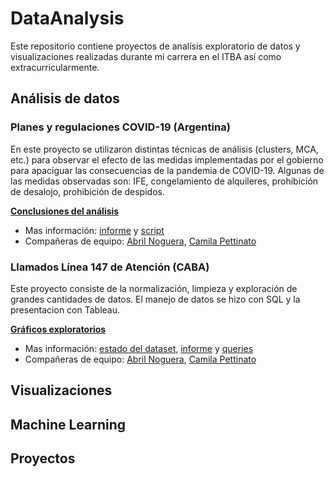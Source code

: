 # DataAnalysis

Este repositorio contiene proyectos de analísis exploratorio de datos y visualizaciones realizadas durante mi carrera en el ITBA así como extracurricularmente.

## Análisis de datos
### Planes y regulaciones COVID-19 (Argentina)
En este proyecto se utilizaron distintas técnicas de análisis (clusters, MCA, etc.) para observar el efecto de las medidas implementadas por el gobierno para apaciguar las consecuencias de la pandemia de COVID-19. 
Algunas de las medidas observadas son: IFE, congelamiento de alquileres, prohibición de desalojo, prohibición de despidos.

[**Conclusiones del análisis**](https://github.com/camicollado/DataAnalysis/blob/main/Presentacion%20EPH.pdf)

+ Mas información: [informe](https://github.com/camicollado/DataAnalysis/blob/main/Informe%20EPH.pdf) y [script](https://github.com/camicollado/DataAnalysis/blob/main/Script%20EPH.Rmd)
+ Compañeras de equipo: [Abril Noguera](https://github.com/abrilnoguera), [Camila Pettinato](https://github.com/cpettinato)

### Llamados Línea 147 de Atención (CABA)
Este proyecto consiste de la normalización, limpieza y exploración de grandes cantidades de datos. El manejo de datos se hizo con SQL y la presentacion con Tableau.


[**Gráficos exploratorios**](https://cpettinato.github.io/ITBA/TP_Proyecto.html)

+ Mas información: [estado del dataset](https://github.com/camicollado/DataAnalysis/blob/main/Backstage%20Proyecto%20L%C3%ADnea%20147.pdf), [informe](https://github.com/camicollado/DataAnalysis/blob/main/Trabajo%20Final%20Linea%20147%20-%20Proyecto%20I.pdf) y [queries](https://github.com/camicollado/DataAnalysis/blob/main/Script%20147.sql)
+ Compañeras de equipo: [Abril Noguera](https://github.com/abrilnoguera), [Camila Pettinato](https://github.com/cpettinato)

## Visualizaciones

## Machine Learning

## Proyectos
